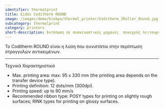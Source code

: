 ```yaml
---
identifier: thermalprint
title: Eidos Coditherm ROUND
image: /images/demo/kiokpa/thermal_printer/Coditherm_IRoller_Round.jpg
subcategory: thermalprint
category: printers
short-description: Εκτύπωση σε συσκευαστικές μηχανές  συνεχούς λειτουργίας.
---
```





Το Coditherm ROUND είναι η λύση που συνιστάται στην περίπτωση στρογγυλών αντικειμένων.

---



Τεχνικά Χαρακτηριστικά

*    Max. printing area: max: 95 x 330 mm (the printing area depends on the transfer device type).
*    Printing definition: 12 dots/mm (300dpi).
*    Printing speed: up to 90 mm/s
*    Recommended ribbon type: POSY types for printing on slightly rough surfaces; RINK types for printing on glossy surfaces.


